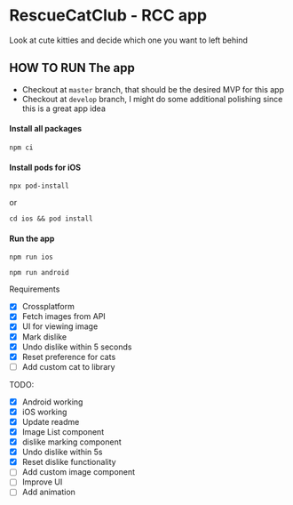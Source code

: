 # RescueCatClub - RCC app

Look at cute kitties and decide which one you want to left behind

## HOW TO RUN The app

- Checkout at `master` branch, that should be the desired MVP for this app
- Checkout at `develop` branch, I might do some additional polishing since this is a great app idea

#### Install all packages

```
npm ci 
```

#### Install pods for iOS

```
npx pod-install
```

or

```
cd ios && pod install 
```

#### Run the app

```
npm run ios
```

```
npm run android
```

Requirements

- [x] Crossplatform
- [x] Fetch images from API
- [x] UI for viewing image
- [x] Mark dislike
- [x] Undo dislike within 5 seconds
- [x] Reset preference for cats
- [ ] Add custom cat to library

TODO:

- [x] Android working
- [x] iOS working
- [x] Update readme
- [X] Image List component
- [X] dislike marking component
- [x] Undo dislike within 5s
- [X] Reset dislike functionality
- [ ] Add custom image component
- [ ] Improve UI
- [ ] Add animation
